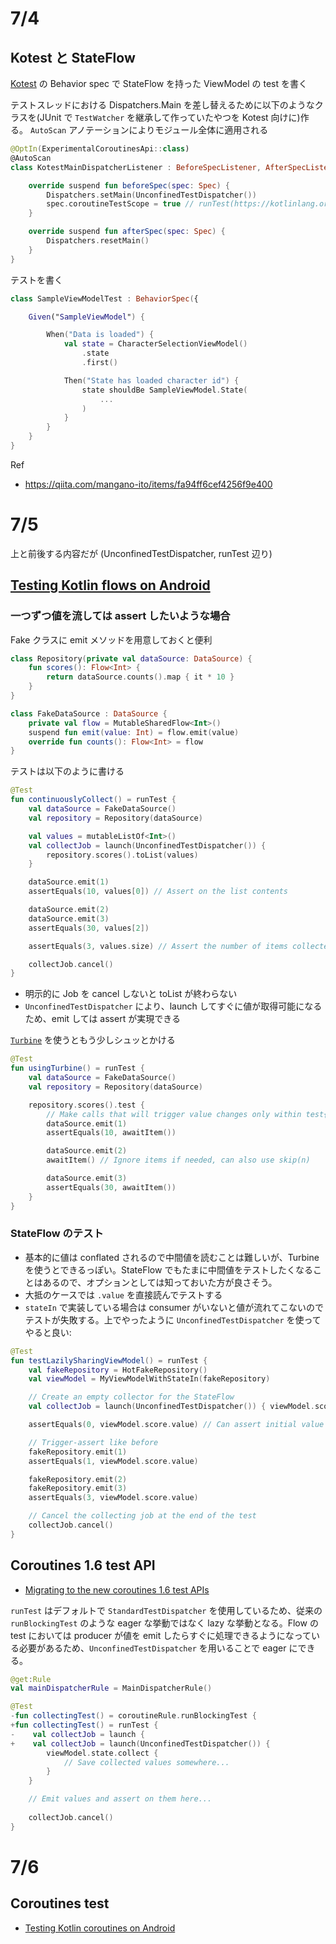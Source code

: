 # 7/4

## Kotest と StateFlow

[Kotest](https://github.com/kotest/kotest) の Behavior spec で StateFlow を持った ViewModel の test を書く

テストスレッドにおける Dispatchers.Main を差し替えるために以下のようなクラスを(JUnit で `TestWatcher` を継承して作っていたやつを Kotest 向けに)作る。
`AutoScan` アノテーションによりモジュール全体に適用される

```kt
@OptIn(ExperimentalCoroutinesApi::class)
@AutoScan
class KotestMainDispatcherListener : BeforeSpecListener, AfterSpecListener {

    override suspend fun beforeSpec(spec: Spec) {
        Dispatchers.setMain(UnconfinedTestDispatcher())
        spec.coroutineTestScope = true // runTest(https://kotlinlang.org/api/kotlinx.coroutines/kotlinx-coroutines-test/kotlinx.coroutines.test/run-test.html) を使用する
    }

    override suspend fun afterSpec(spec: Spec) {
        Dispatchers.resetMain()
    }
}
```

テストを書く

```kt
class SampleViewModelTest : BehaviorSpec({

    Given("SampleViewModel") {

        When("Data is loaded") {
            val state = CharacterSelectionViewModel()
                .state
                .first()

            Then("State has loaded character id") {
                state shouldBe SampleViewModel.State(
                    ...
                )
            }
        }
    }
}
```

Ref

- https://qiita.com/mangano-ito/items/fa94ff6cef4256f9e400

# 7/5

上と前後する内容だが (UnconfinedTestDispatcher, runTest 辺り)

## [Testing Kotlin flows on Android](https://developer.android.com/kotlin/flow/test)

### 一つずつ値を流しては assert したいような場合

Fake クラスに emit メソッドを用意しておくと便利

```kt
class Repository(private val dataSource: DataSource) {
    fun scores(): Flow<Int> {
        return dataSource.counts().map { it * 10 }
    }
}

class FakeDataSource : DataSource {
    private val flow = MutableSharedFlow<Int>()
    suspend fun emit(value: Int) = flow.emit(value)
    override fun counts(): Flow<Int> = flow
}
```

テストは以下のように書ける

```kt
@Test
fun continuouslyCollect() = runTest {
    val dataSource = FakeDataSource()
    val repository = Repository(dataSource)

    val values = mutableListOf<Int>()
    val collectJob = launch(UnconfinedTestDispatcher()) {
        repository.scores().toList(values)
    }

    dataSource.emit(1)
    assertEquals(10, values[0]) // Assert on the list contents

    dataSource.emit(2)
    dataSource.emit(3)
    assertEquals(30, values[2])

    assertEquals(3, values.size) // Assert the number of items collected

    collectJob.cancel()
}
```

- 明示的に Job を cancel しないと toList が終わらない
- `UnconfinedTestDispatcher` により、launch してすぐに値が取得可能になるため、emit しては assert が実現できる

[`Turbine`](https://github.com/cashapp/turbine) を使うともう少しシュッとかける

```kt
@Test
fun usingTurbine() = runTest {
    val dataSource = FakeDataSource()
    val repository = Repository(dataSource)

    repository.scores().test {
        // Make calls that will trigger value changes only within test{}
        dataSource.emit(1)
        assertEquals(10, awaitItem())

        dataSource.emit(2)
        awaitItem() // Ignore items if needed, can also use skip(n)

        dataSource.emit(3)
        assertEquals(30, awaitItem())
    }
}
```

### StateFlow のテスト

- 基本的に値は conflated されるので中間値を読むことは難しいが、Turbine を使うとできるっぽい。StateFlow でもたまに中間値をテストしたくなることはあるので、オプションとしては知っておいた方が良さそう。
- 大抵のケースでは `.value` を直接読んでテストする
- `stateIn` で実装している場合は consumer がいないと値が流れてこないのでテストが失敗する。上でやったように `UnconfinedTestDispatcher` を使ってやると良い:

```kt
@Test
fun testLazilySharingViewModel() = runTest {
    val fakeRepository = HotFakeRepository()
    val viewModel = MyViewModelWithStateIn(fakeRepository)

    // Create an empty collector for the StateFlow
    val collectJob = launch(UnconfinedTestDispatcher()) { viewModel.score.collect() }

    assertEquals(0, viewModel.score.value) // Can assert initial value

    // Trigger-assert like before
    fakeRepository.emit(1)
    assertEquals(1, viewModel.score.value)

    fakeRepository.emit(2)
    fakeRepository.emit(3)
    assertEquals(3, viewModel.score.value)

    // Cancel the collecting job at the end of the test
    collectJob.cancel()
}
```

## Coroutines 1.6 test API

- [Migrating to the new coroutines 1.6 test APIs](https://medium.com/androiddevelopers/migrating-to-the-new-coroutines-1-6-test-apis-b99f7fc47774)

`runTest` はデフォルトで `StandardTestDispatcher` を使用しているため、従来の `runBlockingTest` のような eager な挙動ではなく lazy な挙動となる。Flow の test においては producer が値を emit したらすぐに処理できるようになっている必要があるため、`UnconfinedTestDispatcher` を用いることで eager にできる。

```kt
@get:Rule
val mainDispatcherRule = MainDispatcherRule()

@Test
-fun collectingTest() = coroutineRule.runBlockingTest {
+fun collectingTest() = runTest {
-    val collectJob = launch {
+    val collectJob = launch(UnconfinedTestDispatcher()) {
        viewModel.state.collect {
            // Save collected values somewhere...
        }
    }

    // Emit values and assert on them here...
    
    collectJob.cancel()
}
```

# 7/6
## Coroutines test 
- [Testing Kotlin coroutines on Android](https://developer.android.com/kotlin/coroutines/test)
